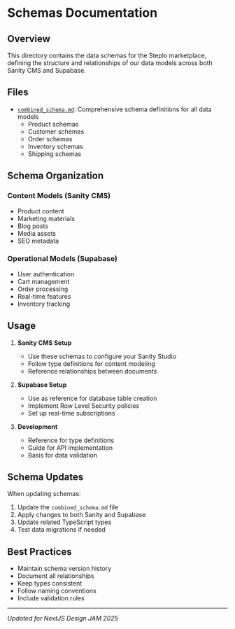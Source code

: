 # Schemas Documentation

## Overview

This directory contains the data schemas for the Steplo marketplace, defining the structure and relationships of our data models across both Sanity CMS and Supabase.

## Files

- [`combined_schema.md`](./combined_schema.md): Comprehensive schema definitions for all data models
  - Product schemas
  - Customer schemas
  - Order schemas
  - Inventory schemas
  - Shipping schemas

## Schema Organization

### Content Models (Sanity CMS)

- Product content
- Marketing materials
- Blog posts
- Media assets
- SEO metadata

### Operational Models (Supabase)

- User authentication
- Cart management
- Order processing
- Real-time features
- Inventory tracking

## Usage

1. **Sanity CMS Setup**

   - Use these schemas to configure your Sanity Studio
   - Follow type definitions for content modeling
   - Reference relationships between documents

2. **Supabase Setup**

   - Use as reference for database table creation
   - Implement Row Level Security policies
   - Set up real-time subscriptions

3. **Development**
   - Reference for type definitions
   - Guide for API implementation
   - Basis for data validation

## Schema Updates

When updating schemas:

1. Update the `combined_schema.md` file
2. Apply changes to both Sanity and Supabase
3. Update related TypeScript types
4. Test data migrations if needed

## Best Practices

- Maintain schema version history
- Document all relationships
- Keep types consistent
- Follow naming conventions
- Include validation rules

---

_Updated for NextJS Design JAM 2025_
